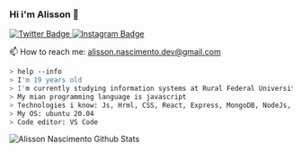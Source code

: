 ### Hi i'm Alisson 👋

<a target="_blank" href="https://twitter.com/AlissonGRN">
<img src="https://img.shields.io/badge/AlissonGRN-1ca0f1?style=for-the-badge&logo=twitter&logoColor=white&link=https://twitter.com/AlissonGRN" alt="Twitter Badge">
</a>
<a target="_blank" href="https://www.instagram.com/alissongrn_/">
<img src="https://img.shields.io/badge/-alissongrn_-E1306C?style=for-the-badge&logo=Instagram&logoColor=white&link=https://www.instagram.com/alissongrn_/" alt="Instagram Badge">
</a>

📫 How to reach me: alisson.nascimento.dev@gmail.com
````bash
> help --info
> I'm 19 years old
> I'm currently studying information systems at Rural Federal University of Pernambuco
> My mian programming language is javascript
> Technologies i know: Js, Hrml, CSS, React, Express, MongoDB, NodeJs, Python, Java
> My OS: ubuntu 20.04
> Code editor: VS Code
````
![Alisson Nascimento Github Stats](https://github-readme-stats.vercel.app/api?username=AlissonGrn&show_icons=true&title_color=fff&icon_color=79ff97&text_color=9f9f9f&bg_color=151515)
